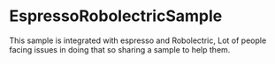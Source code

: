 # EspressoRobolectricSample
This sample is integrated with espresso and Robolectric, Lot of people facing issues in doing that so sharing a sample to help them.
